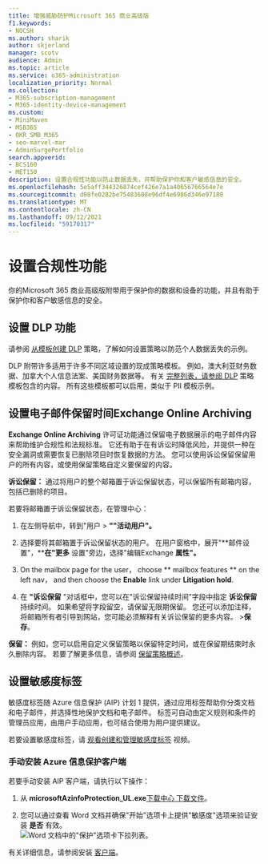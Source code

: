 ```yaml
---
title: 增强威胁防护Microsoft 365 商业高级版
f1.keywords:
- NOCSH
ms.author: sharik
author: skjerland
manager: scotv
audience: Admin
ms.topic: article
ms.service: o365-administration
localization_priority: Normal
ms.collection:
- M365-subscription-management
- M365-identity-device-management
ms.custom:
- MiniMaven
- MSB365
- OKR_SMB_M365
- seo-marvel-mar
- AdminSurgePortfolio
search.appverid:
- BCS160
- MET150
description: 设置合规性功能以防止数据丢失，并帮助保护你和客户敏感信息的安全。
ms.openlocfilehash: 5e5aff344326874cef426e7a1a40656766564e7e
ms.sourcegitcommit: d08fe0282be75483608e96df4e6986d346e97180
ms.translationtype: MT
ms.contentlocale: zh-CN
ms.lasthandoff: 09/12/2021
ms.locfileid: "59170317"
---
```

# <a name="set-up-compliance-features"></a>设置合规性功能

你的Microsoft 365 商业高级版附带用于保护你的数据和设备的功能，并且有助于保护你和客户敏感信息的安全。

## <a name="set-up-dlp-features"></a>设置 DLP 功能

请参阅 [从模板创建 DLP](../../compliance/create-a-dlp-policy-from-a-template.md) 策略，了解如何设置策略以防范个人数据丢失的示例。 
  
DLP 附带许多适用于许多不同区域设置的现成策略模板。 例如，澳大利亚财务数据、加拿大个人信息法案、美国财务数据等。 有关 [完整列表，请参阅 DLP](../../compliance/what-the-dlp-policy-templates-include.md) 策略模板包含的内容。 所有这些模板都可以启用，类似于 PII 模板示例。 
  
## <a name="set-up-email-retention-with-exchange-online-archiving"></a>设置电子邮件保留时间Exchange Online Archiving

 **Exchange Online Archiving** 许可证功能通过保留电子数据展示的电子邮件内容来帮助维护合规性和法规标准。 它还有助于在有诉讼时降低风险，并提供一种在安全漏洞或需要恢复已删除项目时恢复数据的方法。 您可以使用诉讼保留保留用户的所有内容，或使用保留策略自定义要保留的内容。
  
**诉讼保留：** 通过将用户的整个邮箱置于诉讼保留状态，可以保留所有邮箱内容，包括已删除的项目。 
    
若要将邮箱置于诉讼保留状态，在管理中心：
    
1. 在左侧导航中，转到"用户 \> **""活动用户"。**
    
2. 选择要将其邮箱置于诉讼保留状态的用户。 在用户窗格中，展开"**邮件设置"，****在"更多** 设置"旁边，选择"编辑Exchange **属性"。**
    
3. On the mailbox page for the user， choose ** mailbox features ** on the left nav， and then choose the **Enable** link under **Litigation hold**.
    
4. 在 **"诉讼保留** "对话框中，您可以在"诉讼保留持续时间"字段中指定 **诉讼保留** 持续时间。 如果希望将字段留空，请保留无限期保留。 您还可以添加注释，将邮箱所有者引导到网站，您可能必须解释有关诉讼保留的更多内容。 \>**保存**。
    
**保留：** 例如，您可以启用自定义保留策略以保留特定时间，或在保留期结束时永久删除内容。 若要了解更多信息，请参阅 [保留策略概述](../../compliance/retention.md)。

## <a name="set-up-sensitivity-labels"></a>设置敏感度标签

敏感度标签随 Azure 信息保护 (AIP) 计划 1 提供，通过应用标签帮助你分类文档和电子邮件，并选择性地保护文档和电子邮件。 标签可自动由定义规则和条件的管理员应用，由用户手动应用，也可结合使用为用户提供建议。

若要设置敏感度标签，请 [观看创建和管理敏感度标签](../../business-video/create-sensitivity-labels.md) 视频。



### <a name="install-the-azure-information-protection-client-manually"></a>手动安装 Azure 信息保护客户端

若要手动安装 AIP 客户端，请执行以下操作：

1. 从 **microsoftAzinfoProtection_UL.exe**[下载中心 下载文件](https://www.microsoft.com/download/details.aspx?id=53018)。
 
2. 您可以通过查看 Word 文档并确保"开始"选项卡上提供"敏感度"选项来验证安装 **是否** 有效。
<br/>![Word 文档中的"保护"选项卡下拉列表。](../../media/word-sensitivity.png)

有关详细信息，请参阅安装 [客户端](/azure/information-protection/infoprotect-tutorial-step3)。